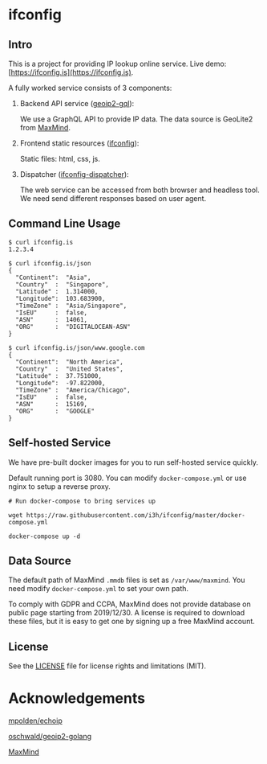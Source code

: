 # ifconfig

## Intro

This is a project for providing IP lookup online service. Live demo: [https://ifconfig.is](https://ifconfig.is).

A fully worked service consists of 3 components:

1.  Backend API service ([geoip2-gql](https://github.com/i3h/geoip2-gql)):

    We use a GraphQL API to provide IP data. The data source is GeoLite2 from [MaxMind](https://www.maxmind.com).

2.  Frontend static resources ([ifconfig](https://github.com/i3h/ifconfig)):

    Static files: html, css, js.

3.  Dispatcher ([ifconfig-dispatcher](https://github.com/i3h/ifconfig-dispatcher)):

    The web service can be accessed from both browser and headless tool.
    We need send different responses based on user agent.

## Command Line Usage

```
$ curl ifconfig.is
1.2.3.4

$ curl ifconfig.is/json
{
  "Continent":  "Asia",
  "Country"  :  "Singapore",
  "Latitude" :  1.314000,
  "Longitude":  103.683900,
  "TimeZone" :  "Asia/Singapore",
  "IsEU"     :  false,
  "ASN"      :  14061,
  "ORG"      :  "DIGITALOCEAN-ASN"
}

$ curl ifconfig.is/json/www.google.com
{
  "Continent":  "North America",
  "Country"  :  "United States",
  "Latitude" :  37.751000,
  "Longitude":  -97.822000,
  "TimeZone" :  "America/Chicago",
  "IsEU"     :  false,
  "ASN"      :  15169,
  "ORG"      :  "GOOGLE"
}
```

## Self-hosted Service

We have pre-built docker images for you to run self-hosted service quickly.

Default running port is 3080. You can modify `docker-compose.yml` or use nginx to setup a reverse proxy.

```
# Run docker-compose to bring services up

wget https://raw.githubusercontent.com/i3h/ifconfig/master/docker-compose.yml

docker-compose up -d
```

## Data Source

The default path of MaxMind `.mmdb` files is set as `/var/www/maxmind`.
You need modify `docker-compose.yml` to set your own path.

To comply with GDPR and CCPA, MaxMind does not provide database on public page starting from 2019/12/30.
A license is required to download these files, but it is easy to get one by signing up a free MaxMind account.

## License

See the [LICENSE](https://github.com/i3h/ifconfig/blob/master/LICENSE.md) file for license rights and limitations (MIT).

# Acknowledgements

[mpolden/echoip](https://github.com/mpolden/echoip)

[oschwald/geoip2-golang](https://github.com/oschwald/geoip2-golang)

[MaxMind](https://www.maxmind.com)
